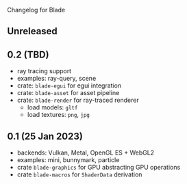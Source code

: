 Changelog for Blade

## Unreleased

## 0.2 (TBD)
- ray tracing support
- examples: ray-query, scene
- crate: `blade-egui` for egui integration
- crate: `blade-asset` for asset pipeline
- crate: `blade-render` for ray-traced renderer
    - load models: `gltf`
	- load textures: `png`, `jpg`

## 0.1 (25 Jan 2023)
- backends: Vulkan, Metal, OpenGL ES + WebGL2
- examples: mini, bunnymark, particle
- crate `blade-graphics` for GPU abstracting GPU operations
- crate `blade-macros` for `ShaderData` derivation
